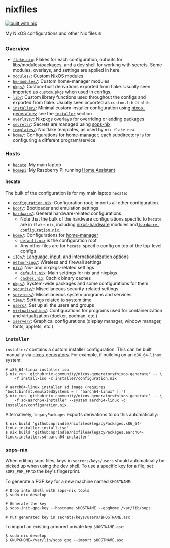# nixfiles

[![built with nix](https://builtwithnix.org/badge.svg)](https://builtwithnix.org)

My NixOS configurations and other Nix files :snowflake:

### Overview

- [`flake.nix`](flake.nix): Flakes for each configuration, outputs for libs/modules/packages, and a dev shell for working with secrets. Some modules, overlays, and settings are applied in here.
- [`modules/`](modules/): Custom NixOS modules
- [`hm-modules/`](hm-modules/): Custom home-manager modules
- [`pkgs/`](pkgs/): Custom-built derivations exported from flake. Usually seen imported as `custom.pkgs` when used in configs.
- [`lib/`](lib/): Custom library functions used throughout the configs and exported from flake. Usually seen imported as `custom.lib` or `nlib`.
- [`installer/`](installer/): Minimal custom installer configuration using [nixos-generators](https://github.com/nix-community/nixos-generators); see the [`installer`](#installer) section
- [`overlays/`](overlays/): Nixpkgs overlays for overriding or adding packages
- [`secrets/`](secrets/): Secrets are managed using [sops-nix](https://github.com/Mic92/sops-nix)
- [`templates/`](templates/): Nix flake templates, as used by `nix flake new`
- [`home/`](hecate/home/): Configurations for [home-manager](https://github.com/nix-community/home-manager/); each subdirectory is for configuring a different program/service

### Hosts

- [`hecate`](hecate/): My main laptop
- [`homepi`](homepi/): My Raspberry Pi running [Home Assistant](https://www.home-assistant.io/)

#### hecate

The bulk of the configuration is for my main laptop `hecate`:

- [`configuration.nix`](hecate/configuration.nix): Configuration root; imports all other configuration.
- [`boot/`](hecate/boot/): Bootloader and emulation settings
- [`hardware/`](hecate/hardware/): General hardware-related configurations
  - Note that the bulk of the hardware configurations specific to `hecate` are in `flake.nix`, including [nixos-hardware](https://github.com/NixOS/nixos-hardware/) modules and[ `hardware-configuration.nix`](hecate/hardware-configuration.nix).
- [`home/`](hecate/home/): Configurations for [home-manager](https://github.com/nix-community/home-manager/)
  - [`default.nix`](hecate/home/default.nix) is the configuration root
  - Any other files are for `hecate`-specific config on top of the top-level configs
- [`i18n/`](hecate/i18n/): Language, input, and internationalization options
- [`networking/`](hecate/networking/): Wireless and firewall settings
- [`nix/`](hecate/nix/): Nix- and nixpkgs-related settings
  - [`default.nix`](hecate/nix/default.nix): Main settings for nix and nixpkgs
  - [`caches.nix`](hecate/nix/caches.nix): Cachix binary caches
- [`pkgs/`](hecate/pkgs/): System-wide packages and some configurations for them
- [`security/`](hecate/security/): Miscellaneous security-related settings
- [`services/`](hecate/services/): Miscellaneous system programs and services
- [`time/`](hecate/time/): Settings related to system time
- [`users/`](hecate/users/): Set up all the users and groups
- [`virtualisation/`](hecate/virtualisation/): Configurations for programs used for containerization and virtualization (docker, podman, etc.)
- [`xserver/`](hecate/xserver/): Graphical configurations (display manager, window manager, fonts, applets, etc.)

### `installer`

`installer/` contains a custom installer configuration. This can be built
manually via [nixos-generators](https://github.com/nix-community/nixos-generators).
For example, if building on an `x86_64-linux` system:

```
# x86_64-linux installer iso
$ nix run 'github:nix-community/nixos-generators#nixos-generate' -- \
    -f install-iso -c installer/configuration.nix

# aarch64-linux installer sd image (requires 'boot.binfmt.emulatedSystems = [ "aarch64-linux" ];')
$ nix run 'github:nix-community/nixos-generators#nixos-generate' -- \
    -f sd-aarch64-installer --system aarch64-linux -c installer/configuration.nix
```

Alternatively, `legacyPackages` exports derivations to do this automatically:

```
$ nix build 'github:nprindle/nixfiles#legacyPackages.x86_64-linux.installer.install-iso'
$ nix build 'github:nprindle/nixfiles#legacyPackages.aarch64-linux.installer.sd-aarch64-installer'
```

### sops-nix

When editing sops files, keys in `secrets/keys/users` should automatically be
picked up when using the dev shell. To use a specific key for a file, set
`SOPS_PGP_FP` to the key's fingerprint.

To generate a PGP key for a new machine named `$HOSTNAME`:

```
# Drop into shell with sops-nix tools
$ sudo nix develop

# Generate the key
$ sops-init-gpg-key --hostname $HOSTNAME --gpghome /var/lib/sops

# Put generated key in secrets/keys/users/$HOSTNAME.asc
```

To import an existing armored private key `$HOSTNAME.asc`:

```
$ sudo nix develop
$ GNUPGHOME=/var/lib/sops gpg --import $HOSTNAME.asc
```


